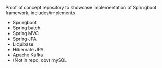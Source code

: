 Proof of concept repository to showcase implementation of Springboot framework, includes/implements
- Springboot
- Spring batch
- Spring MVC
- Spring JPA
- Liquibase
- Hibernate JPA
- Apache Kafka
- (Not in repo, obv) mySQL

